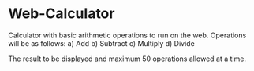 # Web-Calculator

Calculator with basic arithmetic operations to run on the web. Operations will be as follows:
a) Add
b) Subtract
c) Multiply
d) Divide

The result to be displayed and maximum 50 operations allowed at a time.
